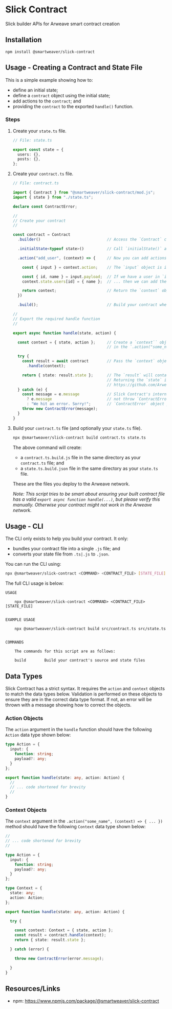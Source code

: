 # Slick Contract

Slick builder APIs for Arweave smart contract creation

## Installation

```text
npm install @smartweaver/slick-contract
```

## Usage - Creating a Contract and State File

This is a simple example showing how to:

- define an initial state;
- define a `contract` object using the initial state;
- add actions to the `contract`; and
- providing the `contract` to the exported `handle()` function.

### Steps

1. Create your `state.ts` file.

    ```ts
    // File: state.ts

    export const state = {
      users: {},
      posts: {},
    };
    ```

1. Create your `contract.ts` file.

    ```ts
    // File: contract.ts

    import { Contract } from "@smartweaver/slick-contract/mod.js";
    import { state } from "./state.ts";

    declare const ContractError;

    //
    // Create your contract
    //

    const contract = Contract
      .builder()                             // Access the `Contract` class' builder

      .initialState<typeof state>()          // Call `initialState()` and (optionally) pass your state's typing

      .action("add_user", (context) => {     // Now you can add actions to modify the state

        const { input } = context.action;    // The `input` object is in the `context.action` field

        const { id, name } = input.payload;  // If we have a user in `input.payload` ...
        context.state.users[id] = { name };  // ... then we can add the user to the state

        return context;                      // Return the `context` object to "end" the action
      })

      .build();                              // Build your contract when you are done (this returns a `.handle()` method)

    //
    // Export the required handle function
    //

    export async function handle(state, action) {

      const context = { state, action };     // Create a `context`` object. This becomes the `context` param
                                             // in the `.action("some_name", (context) => { ... })` methods.

      try {
        const result = await contract        // Pass the `context` object to your contract to get a `result`
          .handle(context);

        return { state: result.state };      // The `result` will contain the `state` object that you return.
                                             // Returning the `state` is required. See the following:
                                             // https://github.com/ArweaveTeam/SmartWeave/blob/master/CONTRACT-GUIDE.md#contract-format-and-interface
      } catch (e) {
        const message = e.message            // Slick Contract's internals only throw `Error` objects. They
          ? e.message                        // not throw `ContractError` objects. You have to throw the
          : "We hit an error. Sorry!";       // `ContractError` object yourself like how it is shown here.
        throw new ContractError(message);
      }
    }
    ```

1. Build your `contract.ts` file (and optionally your `state.ts` file).

    ```bash
    npx @smartweaver/slick-contract build contract.ts state.ts
    ```

    The above command will create:

   - a `contract.ts.build.js` file in the same directory as your `contract.ts` file; and
   - a `state.ts.build.json` file in the same directory as your `state.ts` file.
   
   These are the files you deploy to the Arweave network.

    _Note: This script tries to be smart about ensuring your built contract file has a valid `export async function handle(...)`, but please verify this manually. Otherwise your contract might not work in the Arweave network._

## Usage - CLI

The CLI only exists to help you build your contract. It only:

- bundles your contract file into a single `.js` file; and
- converts your state file from `.ts|.js` to `.json`.

You can run the CLI using:

```bash
npx @smartweaver/slick-contract <COMMAND> <CONTRACT_FILE> [STATE_FILE]
```

The full CLI usage is below:

```text
USAGE
  
    npx @smartweaver/slick-contract <COMMAND> <CONTRACT_FILE> [STATE_FILE]


EXAMPLE USAGE

    npx @smartweaver/slick-contract build src/contract.ts src/state.ts


COMMANDS

    The commands for this script are as follows:

    build        Build your contract's source and state files
```

## Data Types

Slick Contract has a strict syntax. It requires the `action` and `context` objects to match the data types below. Validation is performed on these objects to ensure they are in the correct data type format. If not, an error will be thrown with a message showing how to correct the objects.

### Action Objects

The `action` argument in the `handle` function should have the following `Action` data type shown below:

```ts
type Action = {
  input: {
    function: string;
    payload?: any;
  }
};

export function handle(state: any, action: Action) {
  //
  // ... code shortened for brevity
  //
}
```

### Context Objects

The `context` argument in the `.action("some_name", (context) => { ... })` method should have the following `Context` data type shown below:

```ts
//
// ... code shortened for brevity
//

type Action = {
  input: {
    function: string;
    payload?: any;
  }
};

type Context = {
  state: any;
  action: Action;
};

export function handle(state: any, action: Action) {

  try {

    const context: Context = { state, action };
    const result = contract.handle(context);
    return { state: result.state };

  } catch (error) {

    throw new ContractError(error.message);

  }
}
```

## Resources/Links

- npm: https://www.npmjs.com/package/@smartweaver/slick-contract
